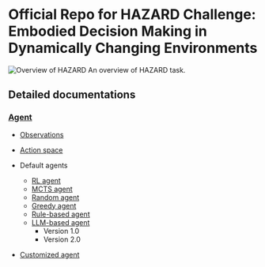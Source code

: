# Official Repo for HAZARD Challenge: Embodied Decision Making in Dynamically Changing Environments

![Overview of HAZARD](pics/overview.png)
An overview of HAZARD task.

## Detailed documentations
### [Agent](documentation/agents/agent.md)

* [Observations](documentation/agents/observations.md)

* [Action space](documentation/agents/action_space.md)

* Default agents
  * [RL agent](documentation/agents/rl_agent.md)
  * [MCTS agent](documentation/agents/MCTS_agent.md)
  * [Random agent](documentation/agents/random_agent.md)
  * [Greedy agent](documentation/agents/greedy_agent.md)
  * [Rule-based agent](documentation/agents/rule_based_agent.md)
  * [LLM-based agent](documentation/agents/LLM_agent.md)
    * Version 1.0
    * Version 2.0

* [Customized agent](custom_agent.md)
